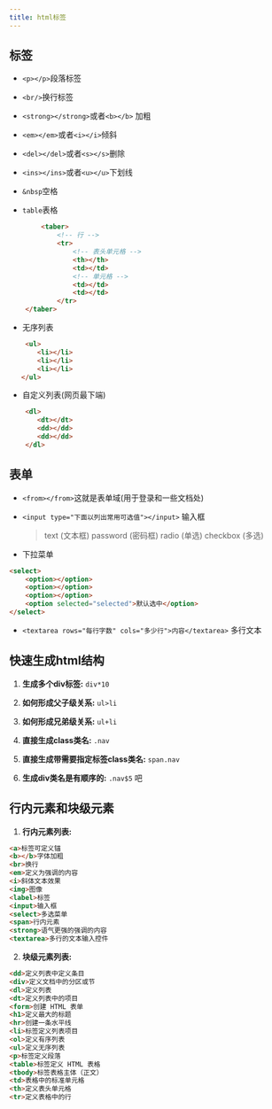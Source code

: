 ```yaml
---
title: html标签
---
```

## 标签
+ `<p></p>`段落标签  

+ `<br/>`换行标签   
+ `<strong></strong>`或者`<b></b>` 加粗
+ `<em></em>`或者`<i></i>`倾斜
+ `<del></del>`或者`<s></s>`删除
+ `<ins></ins>`或者`<u></u>`下划线
+ `&nbsp`空格
+ `table`表格
```html
        <taber>
            <!-- 行 -->
            <tr>
                <!-- 表头单元格 -->
                <th></th>
                <td></td>
                <!-- 单元格 -->
                <td></td>
                <td></td>
            </tr>
    </taber>
```
+  无序列表
```html
    <ul>
       <li></li>
       <li></li>
       <li></li>
   </ul>
```
+ 自定义列表(网页最下端)
```html
    <dl>
       <dt></dt>
       <dd></dd>
       <dd></dd>
    </dl>
```
## 表单
+  `<from></from>`这就是表单域(用于登录和一些文档处)    

+ `<input type="下面以列出常用可选值"></input>` 输入框
    > text (文本框) 
    > password (密码框) 
    > radio (单选) 
    > checkbox (多选) 
+ 下拉菜单  
```html
<select>
    <option></option>
    <option></option>
    <option></option>
    <option selected="selected">默认选中</option>
</select>
```

+ `<textarea rows="每行字数" cols="多少行">内容</textarea>` 多行文本


## 快速生成html结构
1.  **生成多个div标签:** `div*10`    

2. **如何形成父子级关系:** `ul>li`  

3. **如何形成兄弟级关系:** `ul+li`  

4. **直接生成class类名:** `.nav` 

5. **直接生成带需要指定标签class类名:** `span.nav` 

6. **生成div类名是有顺序的:** `.nav$5`   吧   

## 行内元素和块级元素
1. **行内元素列表:**
```md
<a>标签可定义锚
<b></b>字体加粗
<br>换行
<em>定义为强调的内容
<i>斜体文本效果
<img>图像
<label>标签
<input>输入框
<select>多选菜单
<span>行内元素
<strong>语气更强的强调的内容
<textarea>多行的文本输入控件

```


2. **块级元素列表:**
```md
<dd>定义列表中定义条目
<div>定义文档中的分区或节
<dl>定义列表
<dt>定义列表中的项目
<form>创建 HTML 表单
<h1>定义最大的标题
<hr>创建一条水平线
<li>标签定义列表项目
<ol>定义有序列表
<ul>定义无序列表
<p>标签定义段落
<table>标签定义 HTML 表格
<tbody>标签表格主体（正文）
<td>表格中的标准单元格
<th>定义表头单元格
<tr>定义表格中的行
```